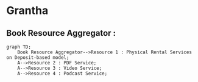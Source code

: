 # Grantha
## Book Resource Aggregator :
```mermaid
graph TD;
    Book Resource Aggregator-->Resource 1 : Physical Rental Services on Deposit-based model;
    A-->Resource 2 : PDF Service;
    A-->Resource 3 : Video Service;
    A-->Resource 4 : Podcast Service;
```

